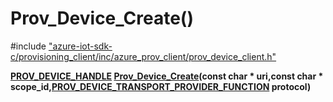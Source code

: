 # Prov_Device_Create()

\#include ["azure-iot-sdk-c/provisioning_client/inc/azure_prov_client/prov_device_client.h"](../iot-c-ref-prov-device-client-h.md)  

**[PROV_DEVICE_HANDLE](#prov__device__client_8h_1a24ef8c85c7bb0934f64a2365cd2c50a4) [Prov_Device_Create](#prov__device__client_8h_1a86590df8321c4db049e116e6477f1e90)(const char * uri,const char * scope_id,[PROV_DEVICE_TRANSPORT_PROVIDER_FUNCTION](#prov__device__ll__client_8h_1a6464d6b187cc71ac6e81938338d31d48) protocol)**

